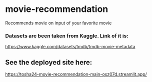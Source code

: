 # movie-recommendation
Recommends movie on input of your favorite movie

### Datasets are been taken from Kaggle. Link of it is:
https://www.kaggle.com/datasets/tmdb/tmdb-movie-metadata

## See the deployed site here:
https://tosha24-movie-recommendation-main-osz07d.streamlit.app/
